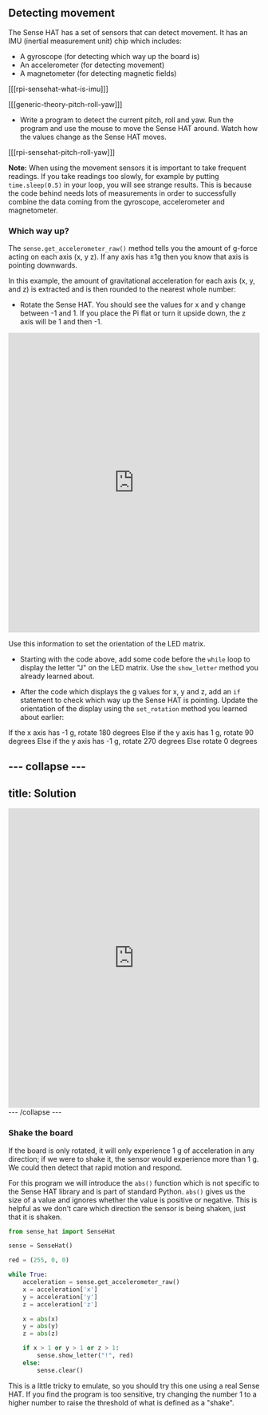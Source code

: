 ## Detecting movement

The Sense HAT has a set of sensors that can detect movement. It has an IMU (inertial measurement unit) chip which includes:

- A gyroscope (for detecting which way up the board is)
- An accelerometer (for detecting movement)
- A magnetometer (for detecting magnetic fields)

[[[rpi-sensehat-what-is-imu]]]

[[[generic-theory-pitch-roll-yaw]]]

+ Write a program to detect the current pitch, roll and yaw. Run the program and use the mouse to move the Sense HAT around. Watch how the values change as the Sense HAT moves.

[[[rpi-sensehat-pitch-roll-yaw]]]


**Note:** When using the movement sensors it is important to take frequent readings. If you take readings too slowly, for example by putting `time.sleep(0.5)` in your loop, you will see strange results. This is because the code behind needs lots of measurements in order to successfully combine the data coming from the gyroscope, accelerometer and magnetometer.

### Which way up?

The `sense.get_accelerometer_raw()` method tells you the amount of g-force acting on each axis (x, y z). If any axis has ±1g then you know that axis is pointing downwards.

In this example, the amount of gravitational acceleration for each axis (x, y, and z) is extracted and is then rounded to the nearest whole number:

+ Rotate the Sense HAT. You should see the values for x and y change between -1 and 1. If you place the Pi flat or turn it upside down, the z axis will be 1 and then -1.

<iframe src="https://trinket.io/embed/python/f714d301d3" width="100%" height="600" frameborder="0" marginwidth="0" marginheight="0" allowfullscreen></iframe>

Use this information to set the orientation of the LED matrix.

+ Starting with the code above, add some code before the `while` loop to display the letter "J" on the LED matrix. Use the `show_letter` method you already learned about.

+ After the code which displays the g values for x, y and z, add an `if` statement to check which way up the Sense HAT is pointing. Update the orientation of the display using the `set_rotation` method you learned about earlier:

If the x axis has -1 g, rotate 180 degrees
Else if the y axis has 1 g, rotate 90 degrees
Else if the y axis has -1 g, rotate 270 degrees
Else rotate 0 degrees

--- collapse ---
---
title: Solution
---
<iframe src="https://trinket.io/embed/python/c2b483d8ea" width="100%" height="600" frameborder="0" marginwidth="0" marginheight="0" allowfullscreen></iframe>
--- /collapse ---

### Shake the board

If the board is only rotated, it will only experience 1 g of acceleration in any direction; if we were to shake it, the sensor would experience more than 1 g. We could then detect that rapid motion and respond.

For this program we will introduce the `abs()` function which is not specific to the Sense HAT library and is part of standard Python. `abs()` gives us the size of a value and ignores whether the value is positive or negative. This is helpful as we don't care which direction the sensor is being shaken, just that it is shaken.

```python
from sense_hat import SenseHat

sense = SenseHat()

red = (255, 0, 0)

while True:
    acceleration = sense.get_accelerometer_raw()
    x = acceleration['x']
	y = acceleration['y']
	z = acceleration['z']

    x = abs(x)
    y = abs(y)
    z = abs(z)

    if x > 1 or y > 1 or z > 1:
        sense.show_letter("!", red)
    else:
        sense.clear()
```

This is a little tricky to emulate, so you should try this one using a real Sense HAT. If you find the program is too sensitive, try changing the number 1 to a higher number to raise the threshold of what is defined as a "shake".
